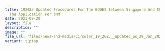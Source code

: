 ```yaml
---
title: 192023 Updated Procedures For The EODES Between Singapore And China And
  The Application For CNM
date: 2023-09-29
layout: file
description: ""
image: ""
file_url: /files/news-and-media/Circular_19_2023__updated_on_29_Jan_2024_.pdf
variant: tiptap
---
```

